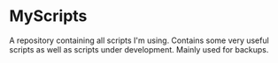 # MyScripts
A repository containing all scripts I'm using. Contains some very useful scripts as well as scripts under development. Mainly used for backups.
